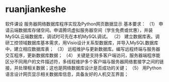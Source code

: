 # ruanjiankeshe
软件课设
服务器网络数据库程序实现及Python网页数据显示
基本要求：
（1）	申请云端数据库存储空间。申请腾讯虚拟服务器空间（学生免费或优惠），并装MySQL云端数据库，调试时可先在本机MySQL调试。
（2）	建立数据库表。调研工控领域数据库基本需求，用Visio设计关系型数据库，并导入MySQL数据库中，建立相应数据库表；
（3）	远程维护与更新数据库。编写远程终端与服务器交互程序，更新数据库数据；
（4）	关键是支持多客户端访问，服务器端程序能区分不同用户的文件描述符，多线程维护多个客户端与服务器网络套接字之间的链接，并处理相关数据；这也是网络数据库设计是否成功的关键；
（5）	用Python语言设计网页显示相关数据库信息，具备友好的人机交互界面；
